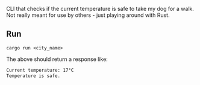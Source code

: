 CLI that checks if the current temperature is safe to take my dog for a walk. Not really meant for use by others - just playing around with Rust.

## Run
`cargo run <city_name>`

The above should return a response like:

```bash
Current temperature: 17°C
Temperature is safe.
```
